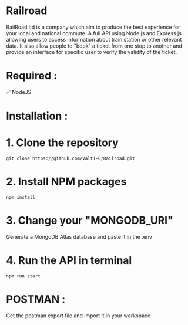 # Railroad

RailRoad ltd is a company which aim to produce the best experience for your local and national commute.
A full API using Node.js and Express.js allowing users to access information about train station or other relevant data.
It also allow people to "book" a ticket from one stop to another and provide an interface for specific user to verify the validity of the ticket.

# Required :
✅ NodeJS

# Installation :
# 1. Clone the repository
```
git clone https://github.com/Valt1-0/Railroad.git
```

# 2. Install NPM packages
```
npm install
```

# 3. Change your "MONGODB_URI"
Generate a MongoDB Atlas database and paste it in the .env

# 4. Run the API in terminal
```
npm run start
```

# POSTMAN :
Get the postman export file and import it in your workspace
